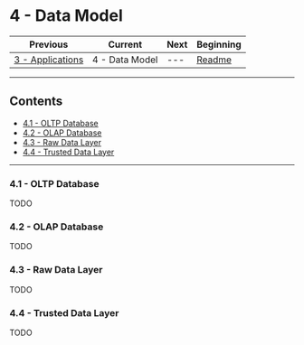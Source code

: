 # 4 - Data Model

| Previous                              | Current        | Next | Beginning              |
| ------------------------------------- | -------------- | ---- | ---------------------- |
| [3 - Applications](3-Applications.md) | 4 - Data Model | ---  | [Readme](../README.md) |

---

## Contents

- [4.1 - OLTP Database](#41---oltp-database)
- [4.2 - OLAP Database](#42---olap-database)
- [4.3 - Raw Data Layer](#43---raw-data-layer)
- [4.4 - Trusted Data Layer](#44---trusted-data-layer)

---

### <a></a>4.1 - OLTP Database

TODO

### <a></a>4.2 - OLAP Database

TODO

### <a></a>4.3 - Raw Data Layer

TODO

### <a></a>4.4 - Trusted Data Layer

TODO